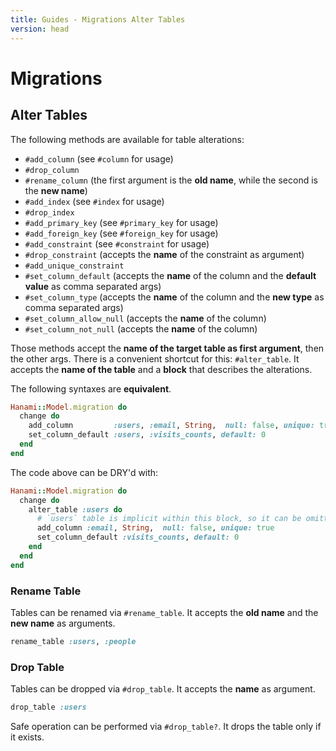 ```yaml
---
title: Guides - Migrations Alter Tables
version: head
---
```


# Migrations

## Alter Tables

The following methods are available for table alterations:

  * `#add_column` (see `#column` for usage)
  * `#drop_column`
  * `#rename_column` (the first argument is the **old name**, while the second is the **new name**)
  * `#add_index` (see `#index` for usage)
  * `#drop_index`
  * `#add_primary_key` (see `#primary_key` for usage)
  * `#add_foreign_key` (see `#foreign_key` for usage)
  * `#add_constraint` (see `#constraint` for usage)
  * `#drop_constraint` (accepts the **name** of the constraint as argument)
  * `#add_unique_constraint`
  * `#set_column_default` (accepts the **name** of the column and the **default value** as comma separated args)
  * `#set_column_type` (accepts the **name** of the column and the **new type** as comma separated args)
  * `#set_column_allow_null` (accepts the **name** of the column)
  * `#set_column_not_null` (accepts the **name** of the column)

Those methods accept the **name of the target table as first argument**, then the other args.
There is a convenient shortcut for this: `#alter_table`. It accepts the **name of the table** and a **block** that describes the alterations.

The following syntaxes are **equivalent**.

```ruby
Hanami::Model.migration do
  change do
    add_column         :users, :email, String,  null: false, unique: true
    set_column_default :users, :visits_counts, default: 0
  end
end
```

The code above can be DRY'd with:

```ruby
Hanami::Model.migration do
  change do
    alter_table :users do
      # `users` table is implicit within this block, so it can be omitted.
      add_column :email, String,  null: false, unique: true    
      set_column_default :visits_counts, default: 0
    end
  end
end
```

### Rename Table

Tables can be renamed via `#rename_table`. It accepts the **old name** and the **new name** as arguments.

```ruby
rename_table :users, :people
```

### Drop Table

Tables can be dropped via `#drop_table`. It accepts the **name** as argument.

```ruby
drop_table :users
```

Safe operation can be performed via `#drop_table?`. It drops the table only if it exists.
